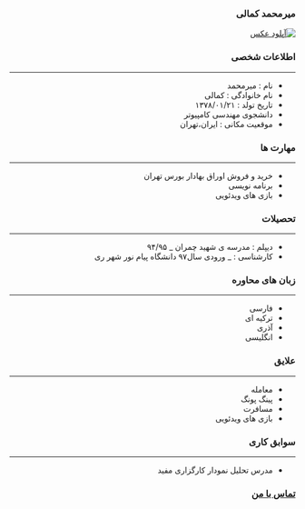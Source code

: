 <style type="text/css">
body{
 direction:rtl;
}
</style>
### میرمحمد کمالی
<a href="http://uupload.ir/view/rnde_mohammad.jpg" target="_blank"><img src="http://uupload.ir/files/rnde_mohammad_thumb.jpg" border="0" alt="آپلود عکس" /></a>

### اطلاعات شخصی

---
+ نام : میرمحمد
+ نام خانوادگی : کمالی
+ تاریخ تولد : ۱۳۷۸/۰۱/۲۱
+ دانشجوی مهندسی کامپیوتر
+ موقعیت مکانی : ایران،تهران


### مهارت ها

---
+ خرید و فروش اوراق بهادار بورس تهران
+ برنامه نویسی
+ بازی های ویدئویی

### تحصیلات

---
+ دیپلم : مدرسه ی شهید چمران
_ ۹۴/۹۵
+ کارشناسی : 
_ ورودی سال۹۷ دانشگاه پیام نور شهر ری 

### زبان های محاوره

---
+ فارسی
+ ترکیه ای
+ آذری
+ انگلیسی

### علایق

---
+ معامله
+ پینگ پونگ
+ مسافرت
+ بازی های ویدئویی

### سوابق کاری

---
+ مدرس تحلیل نمودار کارگزاری مفید

### [تماس با من](https://web.telegram.org/#/im?p=@M7M_K)

